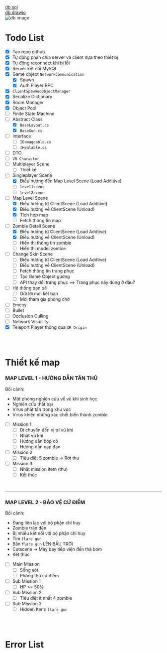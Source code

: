 [db.sql](./Assets/_MyAsset/Diagram/db.sql) <br>
[db.drawio](./Assets/_MyAsset/Diagram/info.drawio) <br>
![db image](./Assets/_MyAsset/Diagram/db%20image.png) <br>

# Todo List

- [x] Tạo repo github
- [x] Tự động phân chia server và client dựa theo thiết bị
- [x] Tự động reconnect khi bị lỗi
- [x] Server kết nối MySQL
- [x] Game object `NetworkCommunication`
  - [x] Spawn
  - [x] Auth Player RPC
- [x] `ClientSpawnedObjectManager`
- [x] Serialize Dictionary
- [x] Room Manager
- [x] Object Pool
- [ ] Finite State Machine
- [ ] Abstract Class
  - [x] `BaseLayout.cs`
  - [x] `BaseGun.cs`
- [ ] Interface
  - [ ] `IDamageable.cs`
  - [ ] `IHealable.cs`
- [ ] DTO
- [ ] `VR Character`
- [ ] Multiplayer Scene
  - [ ] Thiết kế
- [ ] Singleplayer Scene
  - [x] Điều hướng đến Map Level Scene (Load Additive)
  - [ ] `level1scene`
  - [ ] `level2scene`
- [ ] Map Level Scene
  - [x] Điều hướng từ ClientScene (Load Additive)
  - [x] Điều hướng về ClientScene (Unload)
  - [x] Tích hợp map
  - [ ] Fetch thông tin map
- [ ] Zombie Detail Scene
  - [x] Điều hướng từ ClientScene (Load Addtive)
  - [x] Điều hướng về ClientScene (Unload)
  - [ ] Hiển thị thông tin zombie
  - [ ] Hiển thị model zombie
- [ ] Change Skin Scene
  - [ ] Điều hướng từ ClientScene (Load Addtive)
  - [ ] Điều hướng về ClientScene (Unload)
  - [ ] Fetch thông tin trang phục
  - [ ] Tạo Game Object gương
  - [ ] API thay đổi trang phục ==> Trang phục này dùng ở đâu?
- [ ] Hệ thống bạn bè
  - [ ] Gửi lời mời kết bạn
  - [ ] Mời tham gia phòng chờ
- [ ] Emeny
- [ ] Bullet
- [ ] Occlusion Culling
- [ ] Network Visibility
- [x] Teleport Player thông qua `XR Origin`

<br>
<br>

# Thiết kế map

### MAP LEVEL 1 - HƯỚNG DẪN TÂN THỦ

Bối cảnh:
  - Một phòng nghiên cứu về vũ khí sinh học
  - Nghiên cứu thất bại
  - Virus phát tán trong khu vực
  - Virus khiến những xác chết biến thành zombie

- [ ] Mission 1
  - [ ] Di chuyển đến vị trí vũ khí
  - [ ] Nhặt vũ khí
  - [ ] Hướng dẫn bóp cò
  - [ ] Hướng dẫn nạp đạn
- [ ] Mission 2
  - [ ] Tiêu diệt 5 zombie -> Rớt thư
- [ ] Mission 3
  - [ ] Nhặt mission item (thư)
  - [ ] Kết thúc

<br>

---

### MAP LEVEL 2 - BẢO VỆ CỨ ĐIỂM

Bối cảnh: 
  - Đang liên lạc với bộ phận chỉ huy
  - Zombie tràn đến
  - Bị nhiễu kết nối với bộ phận chỉ huy
  - Tìm `flare gun`
  - Bắn `flare gun` LÊN BẦU TRỜI
  - Cutscene -> Máy bay tiếp viện đến thả bom
  - Kết thúc

- [ ] Main Mission
  - [ ] Sống sót
  - [ ] Phòng thủ cứ điểm
- [ ] Sub Mission 1
  - [ ] HP >= 50%
- [ ] Sub Mission 2
  - [ ] Tiêu diệt ít nhất 4 zombie
- [ ] Sub Mission 3
  - [ ] Hidden Item: `flare gun`

<br>
<br>

# Error List